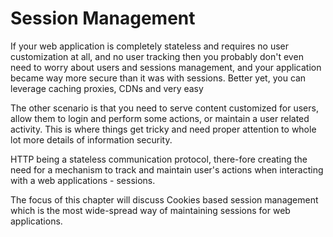 # Session Management

If your web application is completely stateless and requires no user customization at all, and no user tracking then you probably don't even need to worry about users and sessions management, and your application became way more secure than it was with sessions. Better yet, you can leverage caching proxies, CDNs and very easy

The other scenario is that you need to serve content customized for users, allow them to login and perform some actions, or maintain a user related activity.
This is where things get tricky and need proper attention to whole lot more details of information security.

HTTP being a stateless communication protocol, there-fore creating the need for a mechanism to track and maintain user's actions when interacting with a web applications - sessions.

The focus of this chapter will discuss Cookies based session management which is the most wide-spread way of maintaining sessions for web applications.
